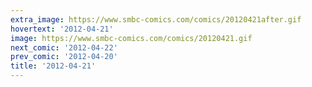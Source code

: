 ```yaml
---
extra_image: https://www.smbc-comics.com/comics/20120421after.gif
hovertext: '2012-04-21'
image: https://www.smbc-comics.com/comics/20120421.gif
next_comic: '2012-04-22'
prev_comic: '2012-04-20'
title: '2012-04-21'
---
```


